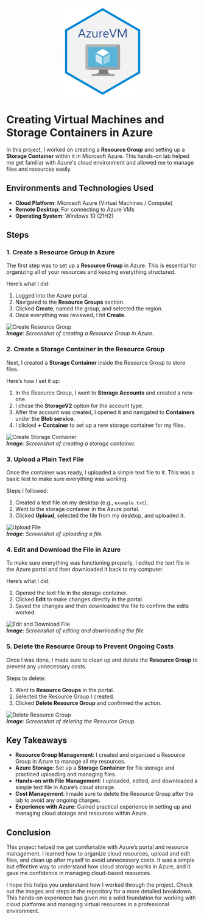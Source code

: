 <p align="center">
  <img src="https://github.com/Jalal-Hatamleh/Creating-VMs-in-Azure/blob/main/images/1.png?raw=true" alt="Installation Screenshot"/>
</p>

# Creating Virtual Machines and Storage Containers in Azure

In this project, I worked on creating a **Resource Group** and setting up a **Storage Container** within it in Microsoft Azure. This hands-on lab helped me get familiar with Azure's cloud environment and allowed me to manage files and resources easily.

## Environments and Technologies Used

- **Cloud Platform**: Microsoft Azure (Virtual Machines / Compute)
- **Remote Desktop**: For connecting to Azure VMs
- **Operating System**: Windows 10 (21H2)

## Steps

### 1. Create a Resource Group in Azure

The first step was to set up a **Resource Group** in Azure. This is essential for organizing all of your resources and keeping everything structured.

Here’s what I did:
1. Logged into the Azure portal.
2. Navigated to the **Resource Groups** section.
3. Clicked **Create**, named the group, and selected the region.
4. Once everything was reviewed, I hit **Create**.

![Create Resource Group](image-path)  
_**Image**: Screenshot of creating a Resource Group in Azure._

### 2. Create a Storage Container in the Resource Group

Next, I created a **Storage Container** inside the Resource Group to store files.

Here’s how I set it up:
1. In the Resource Group, I went to **Storage Accounts** and created a new one.
2. I chose the **StorageV2** option for the account type.
3. After the account was created, I opened it and navigated to **Containers** under the **Blob service**.
4. I clicked **+ Container** to set up a new storage container for my files.

![Create Storage Container](image-path)  
_**Image**: Screenshot of creating a storage container._

### 3. Upload a Plain Text File

Once the container was ready, I uploaded a simple text file to it. This was a basic test to make sure everything was working.

Steps I followed:
1. Created a text file on my desktop (e.g., `example.txt`).
2. Went to the storage container in the Azure portal.
3. Clicked **Upload**, selected the file from my desktop, and uploaded it.

![Upload File](image-path)  
_**Image**: Screenshot of uploading a file._

### 4. Edit and Download the File in Azure

To make sure everything was functioning properly, I edited the text file in the Azure portal and then downloaded it back to my computer.

Here’s what I did:
1. Opened the text file in the storage container.
2. Clicked **Edit** to make changes directly in the portal.
3. Saved the changes and then downloaded the file to confirm the edits worked.

![Edit and Download File](image-path)  
_**Image**: Screenshot of editing and downloading the file._

### 5. Delete the Resource Group to Prevent Ongoing Costs

Once I was done, I made sure to clean up and delete the **Resource Group** to prevent any unnecessary costs.

Steps to delete:
1. Went to **Resource Groups** in the portal.
2. Selected the Resource Group I created.
3. Clicked **Delete Resource Group** and confirmed the action.

![Delete Resource Group](image-path)  
_**Image**: Screenshot of deleting the Resource Group._

## Key Takeaways

- **Resource Group Management**: I created and organized a Resource Group in Azure to manage all my resources.
- **Azure Storage**: Set up a **Storage Container** for file storage and practiced uploading and managing files.
- **Hands-on with File Management**: I uploaded, edited, and downloaded a simple text file in Azure’s cloud storage.
- **Cost Management**: I made sure to delete the Resource Group after the lab to avoid any ongoing charges.
- **Experience with Azure**: Gained practical experience in setting up and managing cloud storage and resources within Azure.

## Conclusion

This project helped me get comfortable with Azure’s portal and resource management. I learned how to organize cloud resources, upload and edit files, and clean up after myself to avoid unnecessary costs. It was a simple but effective way to understand how cloud storage works in Azure, and it gave me confidence in managing cloud-based resources.

I hope this helps you understand how I worked through the project. Check out the images and steps in the repository for a more detailed breakdown. This hands-on experience has given me a solid foundation for working with cloud platforms and managing virtual resources in a professional environment.
